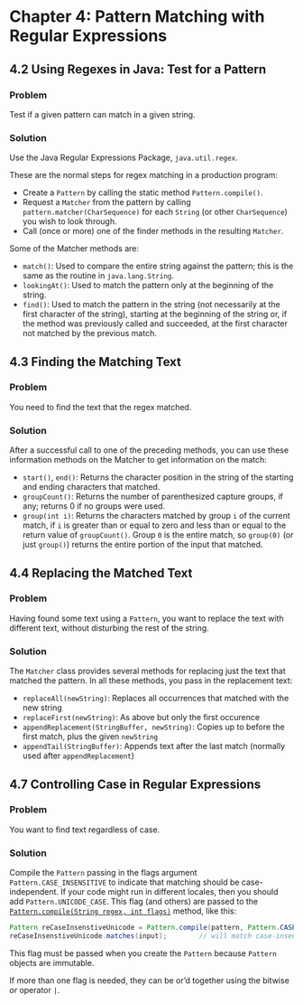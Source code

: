 # Chapter 4: Pattern Matching with Regular Expressions

## 4.2 Using Regexes in Java: Test for a Pattern

### Problem

Test if a given pattern can match in a given string.

### Solution

Use the Java Regular Expressions Package, `java.util.regex`.

These are the normal steps for regex matching in a production program:

* Create a `Pattern` by calling the static method `Pattern.compile()`.
* Request a `Matcher` from the pattern by calling `pattern.matcher(CharSequence)` for each `String` (or other `CharSequence`) you wish to look through.
* Call (once or more) one of the finder methods in the resulting `Matcher`.

Some of the Matcher methods are:

* `match()`: Used to compare the entire string against the pattern; this is the same as the routine in `java.lang.String`.
* `lookingAt()`: Used to match the pattern only at the beginning of the string.
* `find()`: Used to match the pattern in the string (not necessarily at the first character of the string), starting at the beginning of the string or, if the method was previously called and succeeded, at the first character not matched by the previous match.

## 4.3 Finding the Matching Text

### Problem

You need to find the text that the regex matched.

### Solution

After a successful call to one of the preceding methods, you can use these information methods on the Matcher to get information on the match:

* `start()`, `end()`: Returns the character position in the string of the starting and ending characters that matched.
* `groupCount()`: Returns the number of parenthesized capture groups, if any; returns 0 if no groups were used.
* `group(int i)`: Returns the characters matched by group `i` of the current match, if `i` is greater than or equal to zero and less than or equal to the return value of `groupCount()`. Group `0` is the entire match, so `group(0)` (or just `group()`) returns the entire portion of the input that matched.

## 4.4 Replacing the Matched Text

### Problem

Having found some text using a `Pattern`, you want to replace the text with different text, without disturbing the rest of the string.

### Solution

The `Matcher` class provides several methods for replacing just the text that matched the pattern. In all these methods, you pass in the replacement text:

* `replaceAll(newString)`: Replaces all occurrences that matched with the new string
* `replaceFirst(newString)`: As above but only the first occurence
* `appendReplacement(StringBuffer, newString)`: Copies up to before the first match, plus the given `newString`
* `appendTail(StringBuffer)`: Appends text after the last match (normally used after `appendReplacement`)

## 4.7 Controlling Case in Regular Expressions

### Problem

You want to find text regardless of case.

### Solution

Compile the `Pattern` passing in the flags argument `Pattern.CASE_INSENSITIVE` to indicate that matching should be case-independent. If your code might run in different locales, then you should add `Pattern.UNICODE_CASE`. This flag (and others) are passed to the [`Pattern.compile(String regex, int flags)`](https://docs.oracle.com/javase/7/docs/api/java/util/regex/Pattern.html#compile(java.lang.String,%20int)) method, like this:

```java
Pattern reCaseInsenstiveUnicode = Pattern.compile(pattern, Pattern.CASE_INSENSITIVE | Pattern.UNICODE_CASE);
reCaseInsenstiveUnicode.matches(input);        // will match case-insensitively
```
This flag must be passed when you create the `Pattern` because `Pattern` objects are immutable.

If more than one flag is needed, they can be or’d together using the bitwise *or* operator `|`.
